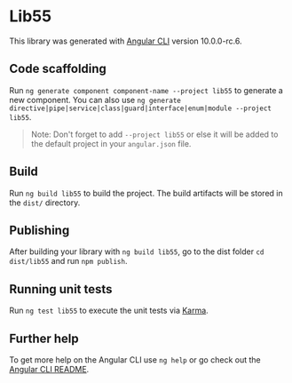 # Lib55

This library was generated with [Angular CLI](https://github.com/angular/angular-cli) version 10.0.0-rc.6.

## Code scaffolding

Run `ng generate component component-name --project lib55` to generate a new component. You can also use `ng generate directive|pipe|service|class|guard|interface|enum|module --project lib55`.
> Note: Don't forget to add `--project lib55` or else it will be added to the default project in your `angular.json` file. 

## Build

Run `ng build lib55` to build the project. The build artifacts will be stored in the `dist/` directory.

## Publishing

After building your library with `ng build lib55`, go to the dist folder `cd dist/lib55` and run `npm publish`.

## Running unit tests

Run `ng test lib55` to execute the unit tests via [Karma](https://karma-runner.github.io).

## Further help

To get more help on the Angular CLI use `ng help` or go check out the [Angular CLI README](https://github.com/angular/angular-cli/blob/master/README.md).
